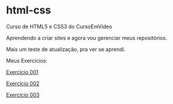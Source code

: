 # html-css
 Curso de HTML5 e CSS3 do CursoEmVideo

 Aprendendo a criar sites e agora vou gerenciar meus repositórios.

 Mais um teste de atualização, pra ver se aprendi.

<p>Meus Exercícios:</p>
 <a target="_blank" href="https://patsferrer.github.io/html-css/exercicios/ex001/index.html">Exercício 001</a>

  <a target="_blank" href="https://patsferrer.github.io/html-css/exercicios/ex002/index.html">Exercício 002</a>
  
  <a target="_blank" href="https://patsferrer.github.io/html-css/exercicios/ex003/index.html">Exercício 003</a>
